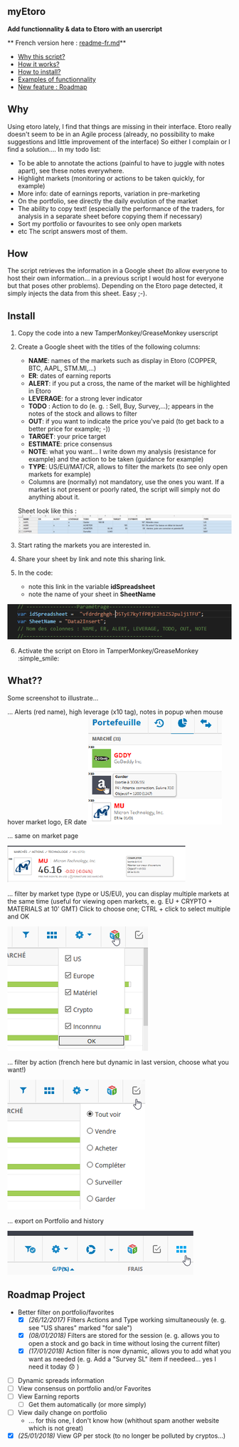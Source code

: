 

## myEtoro
**Add functionnality &amp; data to Etoro with an usercript**

** French version here : [readme-fr.md](README-FR.md)**

- [Why this script?](#Why)
- [How it works?](#How)
- [How to install?](#Install)
- [Examples of functionnality](#What??)
- [New feature : Roadmap](#Roadmap-Project)




## Why
Using etoro lately, I find that things are missing in their interface. 
Etoro really doesn't seem to be in an Agile process (already, no possibility to make suggestions and little improvement of the interface)
So either I complain or I find a solution.... 
In my todo list:
- To be able to annotate the actions (painful to have to juggle with notes apart), see these notes everywhere.
- Highlight markets (monitoring or actions to be taken quickly, for example)
- More info: date of earnings reports, variation in pre-marketing
- On the portfolio, see directly the daily evolution of the market 
- The ability to copy text! (especially the performance of the traders, for analysis in a separate sheet before copying them if necessary)
- Sort my portfolio or favourites to see only open markets
- etc
The script answers most of them. 


## How
The script retrieves the information in a Google sheet (to allow everyone to host their own information... in a previous script I would host for everyone but that poses other problems).
Depending on the Etoro page detected, it simply injects the data from this sheet. Easy ;-).


## Install

 1. Copy the code into a new TamperMonkey/GreaseMonkey userscript
 2. Create a Google sheet with the titles of the following columns:
	- **NAME**: names of the markets such as display in Etoro (COPPER, BTC, AAPL, STM.MI,...)
	- **ER**: dates of earning reports
	- **ALERT**: if you put a cross, the name of the market will be highlighted in Etoro
	- **LEVERAGE**: for a strong lever indicator 
	-  **TODO** : Action to do (e. g. : Sell, Buy, Survey,...); appears in the notes of the stock and allows to filter
	- **OUT**: if you want to indicate the price you've paid (to get back to a better price for example; -))
	- **TARGET**: your price target
	- **ESTIMATE**: price consensus
	- **NOTE**: what you want... I write down my analysis (resistance for example) and the action to be taken (guidance for example)
	- **TYPE**: US/EU/MAT/CR, allows to filter the markets (to see only open markets for example)
	- Columns are (normally) not mandatory, use the ones you want. If a market is not present or poorly rated, the script will simply not do anything about it. 
	
	Sheet look like this :
	![My image](img/googleSheets.png)
 3. Start rating the markets you are interested in.
 4. Share your sheet by link and note this sharing link.


5. In the code:
	- note this link in the variable **idSpreadsheet**
	- note the name of your sheet in **SheetName**

![My image](img/var_script.png)

6. Activate the script on Etoro in TamperMonkey/GreaseMonkey  :simple_smile:


## What??
Some screenshot to illustrate...

... Alerts (red name), high leverage (x10 tag), notes in popup when mouse hover market logo, ER date
![My image](img/portfolio1.png) 

... same on market page

![My image](img/market.png)

... filter by market type (type or US/EU), you can display multiple markets at the same time (useful for viewing open markets, e. g. EU + CRYPTO + MATERIALS at 10' GMT)
Click to choose one; CTRL + click to select multiple and OK

![My image](img/FilterType.png)

... filter by action (french here but dynamic in last version, choose what you want!)

![My image](img/FilterAction.png)

... export on Portfolio and history

![My image](img/Export.png)


## Roadmap Project

 - Better filter on portfolio/favorites
	 - [X] *(26/12/2017)* Filters Actions and Type working simultaneously (e. g. see "US shares" marked "for sale")
	 - [X] *(08/01/2018)* Filters are stored for the session (e. g. allows you to open a stock and go back in time without losing the current filter)
	- [X] *(17/01/2018)* Action filter is now dynamic, allows you to add what you want as needed (e. g. Add a "Survey SL" item if needeed... yes I need it today :disappointed: )
-  [ ] Dynamic spreads information 
-  [ ] View consensus on portfolio and/or Favorites
-  [ ] View Earning reports
	- [ ] Get them automatically (or more simply)
-  [ ] View daily change on portfolio
	- ... for this one, I don't know how (whithout spam another website which is not great)
-  [X] *(25/01/2018)* View GP per stock (to no longer be polluted by cryptos...)
